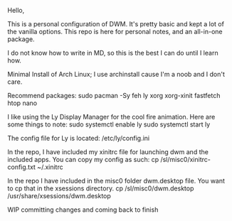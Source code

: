 Hello,

This is a personal configuration of DWM. It's pretty basic and kept a lot of the vanilla options. This repo is here for personal notes, and an all-in-one package.

I do not know how to write in MD, so this is the best I can do until I learn how. 


Minimal Install of Arch Linux; I use archinstall cause I'm a noob and I don't care.

Recommend packages: sudo pacman -Sy feh ly xorg xorg-xinit fastfetch htop nano

I like using the Ly Display Manager for the cool fire animation. Here are some things to note: 
sudo systemctl enable ly
sudo systemctl start ly

The config file for Ly is located:
/etc/ly/config.ini

In the repo, I have included my xinitrc file for launching dwm and the included apps. You can copy my config as such:
cp /sl/misc0/xinitrc-config.txt ~/.xinitrc


In the repo I have included in the misc0 folder dwm.desktop file. You want to cp that in the xsessions directory.
cp /sl/misc0/dwm.desktop /usr/share/xsessions/dwm.desktop


WIP committing changes and coming back to finish


